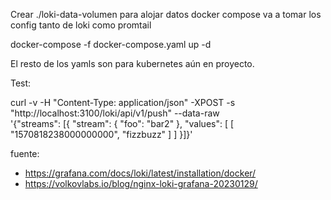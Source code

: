 Crear ./loki-data-volumen para alojar datos
docker compose va a tomar los config tanto de loki como promtail

docker-compose -f docker-compose.yaml up -d


El resto de los yamls son para kubernetes aún en proyecto.

Test:

curl -v -H "Content-Type: application/json" -XPOST -s "http://localhost:3100/loki/api/v1/push" --data-raw \
 '{"streams": [{ "stream": { "foo": "bar2" }, "values": [ [ "1570818238000000000", "fizzbuzz" ] ] }]}'

fuente: 
- https://grafana.com/docs/loki/latest/installation/docker/
- https://volkovlabs.io/blog/nginx-loki-grafana-20230129/
